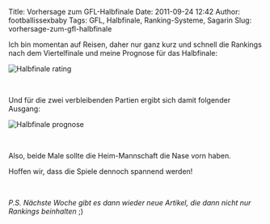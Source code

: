 Title: Vorhersage zum GFL-Halbfinale
Date: 2011-09-24 12:42
Author: footballissexbaby
Tags: GFL, Halbfinale, Ranking-Systeme, Sagarin
Slug: vorhersage-zum-gfl-halbfinale

Ich bin momentan auf Reisen, daher nur ganz kurz und schnell die
Rankings nach dem Viertelfinale und meine Prognose für das Halbfinale:

![Halbfinale rating][]

 

Und für die zwei verbleibenden Partien ergibt sich damit folgender
Ausgang:

![Halbfinale prognose][]

 

Also, beide Male sollte die Heim-Mannschaft die Nase vorn haben.

Hoffen wir, dass die Spiele dennoch spannend werden!

 

*P.S. Nächste Woche gibt es dann wieder neue Artikel, die dann nicht nur
Rankings beinhalten* ;)

  [Halbfinale rating]: http://footballissexbaby.de/wordpress/wp-content/uploads/2011/09/halbfinale-rating.png
    "halbfinale-rating.png"
  [Halbfinale prognose]: http://footballissexbaby.de/wordpress/wp-content/uploads/2011/09/halbfinale-prognose.png
    "halbfinale-prognose.png"
